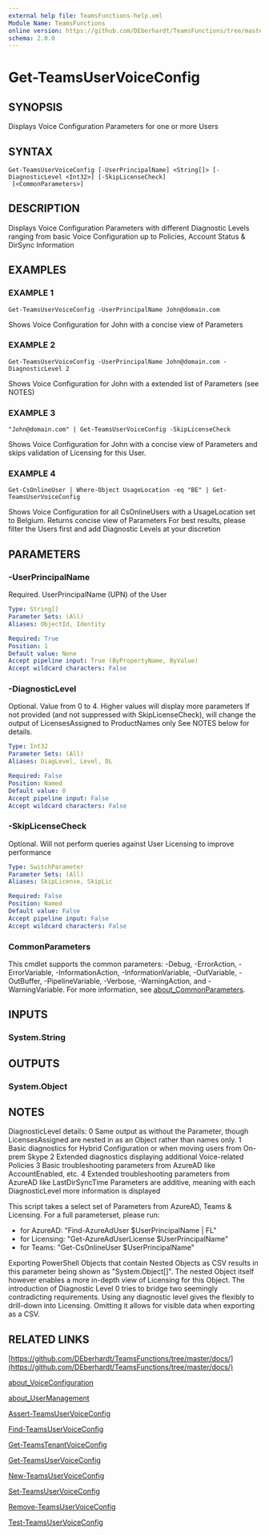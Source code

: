 ```yaml
---
external help file: TeamsFunctions-help.xml
Module Name: TeamsFunctions
online version: https://github.com/DEberhardt/TeamsFunctions/tree/master/docs/
schema: 2.0.0
---
```


# Get-TeamsUserVoiceConfig

## SYNOPSIS
Displays Voice Configuration Parameters for one or more Users

## SYNTAX

```
Get-TeamsUserVoiceConfig [-UserPrincipalName] <String[]> [-DiagnosticLevel <Int32>] [-SkipLicenseCheck]
 [<CommonParameters>]
```

## DESCRIPTION
Displays Voice Configuration Parameters with different Diagnostic Levels
ranging from basic Voice Configuration up to Policies, Account Status & DirSync Information

## EXAMPLES

### EXAMPLE 1
```
Get-TeamsUserVoiceConfig -UserPrincipalName John@domain.com
```

Shows Voice Configuration for John with a concise view of Parameters

### EXAMPLE 2
```
Get-TeamsUserVoiceConfig -UserPrincipalName John@domain.com -DiagnosticLevel 2
```

Shows Voice Configuration for John with a extended list of Parameters (see NOTES)

### EXAMPLE 3
```
"John@domain.com" | Get-TeamsUserVoiceConfig -SkipLicenseCheck
```

Shows Voice Configuration for John with a concise view of Parameters and skips validation of Licensing for this User.

### EXAMPLE 4
```
Get-CsOnlineUser | Where-Object UsageLocation -eq "BE" | Get-TeamsUserVoiceConfig
```

Shows Voice Configuration for all CsOnlineUsers with a UsageLocation set to Belgium.
Returns concise view of Parameters
For best results, please filter the Users first and add Diagnostic Levels at your discretion

## PARAMETERS

### -UserPrincipalName
Required.
UserPrincipalName (UPN) of the User

```yaml
Type: String[]
Parameter Sets: (All)
Aliases: ObjectId, Identity

Required: True
Position: 1
Default value: None
Accept pipeline input: True (ByPropertyName, ByValue)
Accept wildcard characters: False
```

### -DiagnosticLevel
Optional.
Value from 0 to 4.
Higher values will display more parameters
If not provided (and not suppressed with SkipLicenseCheck), will change the output of LicensesAssigned to ProductNames only
See NOTES below for details.

```yaml
Type: Int32
Parameter Sets: (All)
Aliases: DiagLevel, Level, DL

Required: False
Position: Named
Default value: 0
Accept pipeline input: False
Accept wildcard characters: False
```

### -SkipLicenseCheck
Optional.
Will not perform queries against User Licensing to improve performance

```yaml
Type: SwitchParameter
Parameter Sets: (All)
Aliases: SkipLicense, SkipLic

Required: False
Position: Named
Default value: False
Accept pipeline input: False
Accept wildcard characters: False
```

### CommonParameters
This cmdlet supports the common parameters: -Debug, -ErrorAction, -ErrorVariable, -InformationAction, -InformationVariable, -OutVariable, -OutBuffer, -PipelineVariable, -Verbose, -WarningAction, and -WarningVariable. For more information, see [about_CommonParameters](http://go.microsoft.com/fwlink/?LinkID=113216).

## INPUTS

### System.String
## OUTPUTS

### System.Object
## NOTES
DiagnosticLevel details:
0 Same output as without the Parameter, though LicensesAssigned are nested in as an Object rather than names only.
1 Basic diagnostics for Hybrid Configuration or when moving users from On-prem Skype
2 Extended diagnostics displaying additional Voice-related Policies
3 Basic troubleshooting parameters from AzureAD like AccountEnabled, etc.
4 Extended troubleshooting parameters from AzureAD like LastDirSyncTime
Parameters are additive, meaning with each DiagnosticLevel more information is displayed

This script takes a select set of Parameters from AzureAD, Teams & Licensing.
For a full parameterset, please run:
- for AzureAD:    "Find-AzureAdUser $UserPrincipalName | FL"
- for Licensing:  "Get-AzureAdUserLicense $UserPrincipalName"
- for Teams:      "Get-CsOnlineUser $UserPrincipalName"

Exporting PowerShell Objects that contain Nested Objects as CSV results in this parameter being shown as "System.Object\[\]".
The nested Object itself however enables a more in-depth view of Licensing for this Object.
The introduction of Diagnostic Level 0 tries to bridge two seemingly contradicting requirements.
Using any diagnostic level gives the flexibly to drill-down into Licensing.
Omitting it allows for visible data when exporting as a CSV.

## RELATED LINKS

[https://github.com/DEberhardt/TeamsFunctions/tree/master/docs/](https://github.com/DEberhardt/TeamsFunctions/tree/master/docs/)

[about_VoiceConfiguration]()

[about_UserManagement]()

[Assert-TeamsUserVoiceConfig]()

[Find-TeamsUserVoiceConfig]()

[Get-TeamsTenantVoiceConfig]()

[Get-TeamsUserVoiceConfig]()

[New-TeamsUserVoiceConfig]()

[Set-TeamsUserVoiceConfig]()

[Remove-TeamsUserVoiceConfig]()

[Test-TeamsUserVoiceConfig]()

